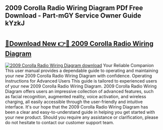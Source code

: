 ## 2009 Corolla Radio Wiring Diagram PDf Free Download - Part-mGY Service Owner Guide kYzkJ

# <h2><a href="http://dfsk031.blite.top/?on=2009+Corolla+Radio+Wiring+Diagram">🔗Download New 👉🔴 2009 Corolla Radio Wiring Diagram</a></h2>

[![2009 Corolla Radio Wiring Diagram download](https://i.imgur.com/lujVjoI.png)](http://dfsk031.blite.top/?on=2009+Corolla+Radio+Wiring+Diagram)
Your Reliable Companion This user manual provides a dependable guide to operating and maintaining your new 2009 Corolla Radio Wiring Diagram with confidence. Operating Instructions for Advanced Users This guide is tailored to experienced users of your new 2009 Corolla Radio Wiring Diagram. 2009 Corolla Radio Wiring Diagram offers users an impressive collection of advanced features, such as facial recognition, augmented reality, voice activation, and wireless charging, all easily accessible through the user-friendly and intuitive interface. It's our hope that the 2009 Corolla Radio Wiring Diagram has been a clear and easy-to-understand guide in helping you get started with your new product. Should you require any assistance or clarification, please do not hesitate to contact our customer support team.
